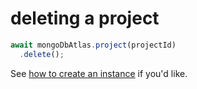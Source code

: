 # deleting a project

``` typescript
await mongoDbAtlas.project(projectId)
  .delete();
```

See [how to create an instance](./how-to-create-instance.md) if you'd like.  
